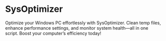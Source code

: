 # SysOptimizer
Optimize your Windows PC effortlessly with SysOptimizer. Clean temp files, enhance performance settings, and monitor system health—all in one script. Boost your computer’s efficiency today!
